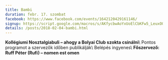 ```yaml
---
title: Bambi
duration: febr. 17. szombat
facebook: https://www.facebook.com/events/1642120429161146/
signup: https://script.google.com/macros/s/AKfycbwAoYxUoElCbKFw5_LeuxOQxjttrzmMXeQpMXdDBiQw/dev
details: /posts/2018-02-04-bambi.html
---
```


**Kollégiumi Nosztalgiabuli – ahogy a Bolyai Club szokta csinálni**\\
Pontos programot a szervezők időben publikálják\\
Belépés ingyenes\\
**Főszervező: Ruff Péter (Rufi) – nomen est omen**
